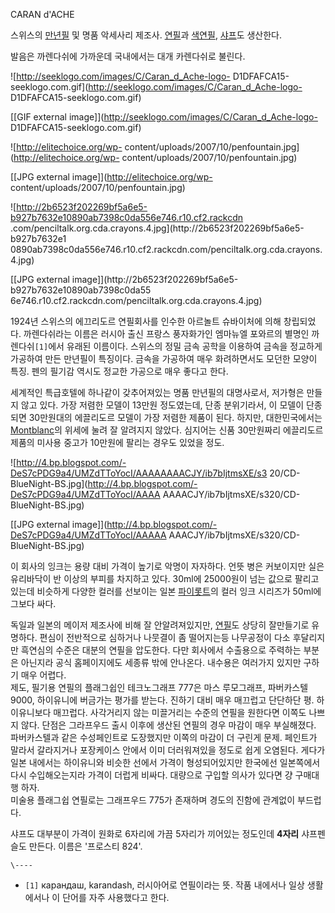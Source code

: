 CARAN d'ACHE

스위스의 [만년필](%EB%A7%8C%EB%85%84%ED%95%84.md) 및 명품 악세사리 제조사.
[연필](%EC%97%B0%ED%95%84.md)과 [색연필](%EC%83%89%EC%97%B0%ED%95%84.md),
[샤프](%EC%83%A4%ED%94%84.md)도 생산한다.

발음은 까렌다쉬에 가까운데 국내에서는 대개 카렌다쉬로 불린다.  

![http://seeklogo.com/images/C/Caran_d_Ache-logo-
D1DFAFCA15-seeklogo.com.gif](http://seeklogo.com/images/C/Caran_d_Ache-logo-
D1DFAFCA15-seeklogo.com.gif)

[[GIF external image]](http://seeklogo.com/images/C/Caran_d_Ache-logo-
D1DFAFCA15-seeklogo.com.gif)

  

![http://elitechoice.org/wp-
content/uploads/2007/10/penfountain.jpg](http://elitechoice.org/wp-
content/uploads/2007/10/penfountain.jpg)

[[JPG external image]](http://elitechoice.org/wp-
content/uploads/2007/10/penfountain.jpg)

  

![http://2b6523f202269bf5a6e5-b927b7632e10890ab7398c0da556e746.r10.cf2.rackcdn
.com/penciltalk.org.cda.crayons.4.jpg](http://2b6523f202269bf5a6e5-b927b7632e1
0890ab7398c0da556e746.r10.cf2.rackcdn.com/penciltalk.org.cda.crayons.4.jpg)

[[JPG external image]](http://2b6523f202269bf5a6e5-b927b7632e10890ab7398c0da55
6e746.r10.cf2.rackcdn.com/penciltalk.org.cda.crayons.4.jpg)

1924년 스위스의 에끄리도르 연필회사를 인수한 아르놀트 슈바이처에 의해 창립되었다. 까렌다쉬라는 이름은 러시아 출신 프랑스 풍자화가인
엠마뉴엘 포와르의 별명인 까렌다쉬`[1]`에서 유래된 이름이다. 스위스의 정밀 금속 공학을 이용하여 금속을 정교하게 가공하여 만든 만년필이
특징이다. 금속을 가공하여 매우 화려하면서도 모던한 모양이 특징. 펜의 필기감 역시도 정교한 가공으로 매우 좋다고 한다.

세계적인 특급호텔에 하나같이 갖추어져있는 명품 만년필의 대명사로서, 저가형은 만들지 않고 있다. 가장 저렴한 모델이 13만원 정도였는데,
단종 분위기라서, 이 모델이 단종되면 30만원대의 에끌리도르 모델이 가장 저렴한 제품이 된다. 하지만, 대한민국에서는
[Montblanc](Montblanc.md)의 위세에 눌려 잘 알려지지 않았다. 심지어는 신품 30만원짜리 에끌리도르 제품의 미사용
중고가 10만원에 팔리는 경우도 있었을 정도.

![http://4.bp.blogspot.com/-DeS7cPDG9a4/UMZdTToYocI/AAAAAAAACJY/ib7bIjtmsXE/s3
20/CD-BlueNight-BS.jpg](http://4.bp.blogspot.com/-DeS7cPDG9a4/UMZdTToYocI/AAAA
AAAACJY/ib7bIjtmsXE/s320/CD-BlueNight-BS.jpg)

[[JPG external image]](http://4.bp.blogspot.com/-DeS7cPDG9a4/UMZdTToYocI/AAAAA
AAACJY/ib7bIjtmsXE/s320/CD-BlueNight-BS.jpg)

  
이 회사의 잉크는 용량 대비 가격이 높기로 악명이 자자하다. 언뜻 병은 커보이지만 실은 유리바닥이 반 이상의 부피를 차지하고 있다.
30ml에 25000원이 넘는 값으로 팔리고 있는데 비슷하게 다양한 컬러를 선보이는 일본
[파이롯트](%ED%8C%8C%EC%9D%B4%EB%A1%AF%ED%8A%B8.md)의 컬러 잉크 시리즈가 50ml에 그보다 싸다.

독일과 일본의 메이저 제조사에 비해 잘 안알려져있지만, [연필](%EC%97%B0%ED%95%84.md)도 상당히 잘만들기로 유명하다.
편심이 전반적으로 심하거나 나뭇결이 좀 떨어지는등 나무공정이 다소 후달리지만 흑연심의 수준은 대분의 연필을 압도한다. 다만 회사에서
수출용으로 주력하는 부분은 아닌지라 공식 홈페이지에도 세종류 밖에 안나온다. 내수용은 여러가지 있지만 구하기 매우 어렵다.  
제도, 필기용 연필의 플래그쉽인 테크노그래프 777은 마스 루모그래프, 파버카스텔 9000, 하이유니에 버금가는 평가를 받는다. 진하기 대비
매우 매끄럽고 단단하단 평. 하이유니보다 매끄럽다. 사각거리지 않는 미끌거리는 수준의 연필을 원한다면 이쪽도 나쁘지 않다. 단점은 그라프우드
출시 이후에 생산된 연필의 경우 마감이 매우 부실해졌다. 파버카스텔과 같은 수성페인트로 도장했지만 이쪽의 마감이 더 구린게 문제. 페인트가
말라서 갈라지거나 포장케이스 안에서 이미 더러워져있을 정도로 쉽게 오염된다. 게다가 일본 내에서는 하이유니와 비슷한 선에서 가격이
형성되어있지만 한국에선 일본쪽에서 다시 수입해오는지라 가격이 더럽게 비싸다. 대량으로 구입할 의사가 있다면 걍 구매대행 하자.  
미술용 플래그쉽 연필로는 그래프우드 775가 존재하며 경도의 진함에 관계없이 부드럽다.

샤프도 대부분이 가격이 원화로 6자리에 가끔 5자리가 끼어있는 정도인데 **4자리** 샤프펜슬도 만든다. 이름은 '프로스티 824'.

`\----`

  * `[1]` карандаш, karandash, 러시아어로 연필이라는 뜻. 작품 내에서나 일상 생활에서나 이 단어를 자주 사용했다고 한다.


